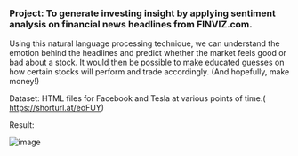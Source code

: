 ### Project: To generate investing insight by applying sentiment analysis on financial news headlines from FINVIZ.com. 

Using this natural language processing technique, we can understand the emotion behind the headlines and predict whether the market feels good or bad about a stock. 
It would then be possible to make educated guesses on how certain stocks will perform and trade accordingly. (And hopefully, make money!)



Dataset: HTML files for Facebook and Tesla at various points of time.( https://shorturl.at/eoFUY)

Result: 

![image](https://user-images.githubusercontent.com/42112240/140859038-1bd5823a-4128-4713-b54a-cb2ac96ee16a.png)

